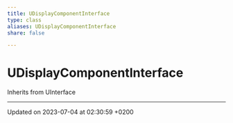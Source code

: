 ```yaml
---
title: UDisplayComponentInterface
type: class
aliases: UDisplayComponentInterface
share: false

---
```


# UDisplayComponentInterface





Inherits from UInterface

-------------------------------

Updated on 2023-07-04 at 02:30:59 +0200